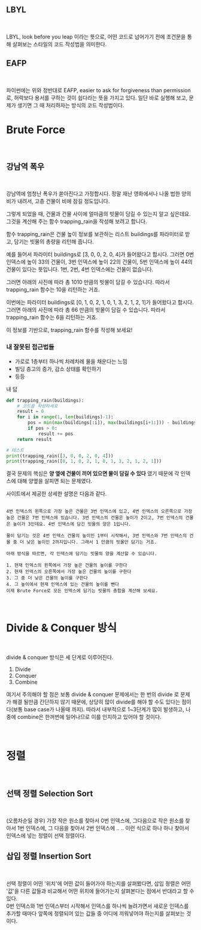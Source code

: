 ## LBYL
<br>

LBYL, look before you leap 이라는 뜻으로, 어떤 코드로 넘어가기 전에 조건문을 통해 살펴보는 스타일의 코드 작성법을 의미한다.
<br>

## EAFP
<br>

파이썬에는 위와 정반대로 EAFP, easier to ask for forgiveness than permission 로, 허락보다 용서를 구하는 것이 쉽다라는 뜻을 가지고 있다. 일단 바로 실행해 보고, 문제가 생기면 그 때 처리하자는 방식의 코드 작성법이다.
<br>

# Brute Force
<br>

## 강남역 폭우
<br>

강남역에 엄청난 폭우가 쏟아진다고 가정합시다. 정말 재난 영화에서나 나올 법한 양의 비가 내려서, 고층 건물이 비에 잠길 정도입니다.

그렇게 되었을 때, 건물과 건물 사이에 얼마큼의 빗물이 담길 수 있는지 알고 싶은데요. 그것을 계산해 주는 함수 trapping_rain을 작성해 보려고 합니다.

함수 trapping_rain은 건물 높이 정보를 보관하는 리스트 buildings를 파라미터로 받고, 담기는 빗물의 총량을 리턴해 줍니다.

예를 들어서 파라미터 buildings로 [3, 0, 0, 2, 0, 4]가 들어왔다고 합시다. 그러면 0번 인덱스에 높이 33의 건물이, 3번 인덱스에 높이 22의 건물이, 5번 인덱스에 높이 44의 건물이 있다는 뜻입니다. 1번, 2번, 4번 인덱스에는 건물이 없습니다.

그러면 아래의 사진에 따라 총 1010 만큼의 빗물이 담길 수 있습니다. 따라서 trapping_rain 함수는 10을 리턴하는 거죠.

이번에는 파라미터 buildings로 [0, 1, 0, 2, 1, 0, 1, 3, 2, 1, 2, 1]가 들어왔다고 합시다. 그러면 아래의 사진에 따라 총 66 만큼의 빗물이 담길 수 있습니다. 따라서 trapping_rain 함수는 6을 리턴하는 거죠.

이 정보를 기반으로, trapping_rain 함수를 작성해 보세요!

### 내 잘못된 접근법들

- 가로로 1층부터 하나씩 차례차례 물을 채운다는 느낌 
- 빌딩 층고의 증가, 감소 상태를 확인하기
- 등등

내 답
```python
def trapping_rain(buildings):
    # 코드를 작성하세요
    result = 0
    for i in range(1, len(buildings)-1):
        pos = min(max(buildings[:i]), max(buildings[i+1:])) - buildings[i]
        if pos > 0:
            result += pos
    return result

# 테스트
print(trapping_rain([3, 0, 0, 2, 0, 4]))
print(trapping_rain([0, 1, 0, 2, 1, 0, 1, 3, 2, 1, 2, 1]))
```
결국 문제의 핵심은 **양 옆에 건물이 끼어 있으면 물이 담길 수 있다** 였기 때문에 각 인덱스에 대해 양옆을 살피면 되는 문제였다.

사이트에서 제공한 상세한 설명은 다음과 같다.

```4번 인덱스를 한 번 살펴보죠.

4번 인덱스의 왼쪽으로 가장 높은 건물은 3번 인덱스에 있고, 4번 인덱스의 오른쪽으로 가장 높은 건물은 7번 인덱스에 있습니다. 3번 인덱스의 건물은 높이가 2이고, 7번 인덱스의 건물은 높이가 3인데요. 4번 인덱스에 담긴 빗물의 양은 1입니다.

물이 담기는 것은 4번 인덱스 건물의 높이인 1부터 시작해서, 3번 인덱스와 7번 인덱스의 건물 중 더 낮은 높이인 2까지입니다. 그래서 1 만큼의 빗물만 담기는 거죠.

아래 방식을 따르면, 각 인덱스에 담기는 빗물의 양을 계산할 수 있습니다.

1. 현재 인덱스의 왼쪽에서 가장 높은 건물의 높이를 구한다
2. 현재 인덱스의 오른쪽에서 가장 높은 건물의 높이를 구한다
3. 그 중 더 낮은 건물의 높이를 구한다
4. 그 높이에서 현재 인덱스에 있는 건물의 높이를 뺀다
이제 Brute Force로 모든 인덱스에 담기는 빗물의 총합을 계산해 보세요.
```

<br>

# Divide & Conquer 방식
<br>

divide & conquer 방식은 세 단계로 이루어진다.

1. Divide
2. Conquer
3. Combine

여기서 주의해야 할 점은 보통 divide & conquer 문제에서는 한 번의 divide 로 문제가 해결 될만큼 간단하지 않기 때문에, 상당히 많이 divide를 해야 할 수도 있다는 점이다(보통 base case가 나올때 까지). 따라서 내부적으로 1~3단계가 많이 발생하고, 나중에 combine은 한꺼번에 일어나므로 이를 인지하고 있어야 할 것이다.
<br><br><br>

# 정렬
<br>

## 선택 정렬 Selection Sort
<br>

(오름차순일 경우) 가장 작은 원소를 찾아서 0번 인덱스에, 그다음으로 작은 원소를 찾아서 1번 인덱스에, 그 다음을 찾아서 2번 인덱스에 .. .. 이런 식으로 하나 하나 찾아서 인덱스에 넣는 정렬이 선택 정렬이다.
<br>

## 삽입 정렬 Insertion Sort
<br>

선택 정렬이 어떤 '위치'에 어떤 값이 들어가야 하는지를 살펴봤다면, 삽입 정렬은 어떤 '값'을 다른 값들과 비교해서 어떤 위치에 들어가는지 살펴본다는 점에서 반대라고 할 수 있다.  
0번 인덱스와 1번 인덱스부터 시작해서 인덱스를 하나씩 늘려가면서 새로운 인덱스를 추가할 때마다 앞쪽에 정렬되어 있는 값들 중 어디에 끼워넣어야 하는지를 살펴보는 것이다.
